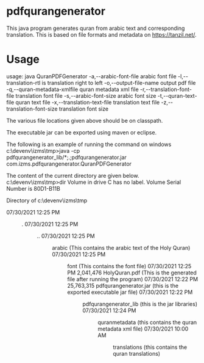 # pdfqurangenerator
This java program generates quran from arabic text and corresponding translation. This is based on file formats and metadata on https://tanzil.net/.

# Usage
usage: java QuranPDFGenerator
 -a,--arabic-font-file <arg>         arabic font file
 -l,--translation-rtl <arg>          is translation right to left
 -o,--output-file-name <arg>         output pdf file
 -q,--quran-metadata-xmlfile <arg>   quran metadata xml file
 -r,--translation-font-file <arg>    translation font file
 -s,--arabic-font-size <arg>         arabic font size
 -t,--quran-text-file <arg>          quran text file
 -x,--translation-text-file <arg>    translation text file
 -z,--translation-font-size <arg>    translation font size
 
 The various file locations given above should be on classpath.
 
 The executable jar can be exported using maven or eclipse.
 
The following is an example of running the command on windows
c:\devenv\izms\tmp>java -cp pdfqurangenerator_lib/*;.;pdfqurangenerator.jar com.izms.pdfqurangenerator.QuranPDFGenerator

The content of the current directory are given below. 
c:\devenv\izms\tmp>dir
 Volume in drive C has no label.
 Volume Serial Number is 80D1-B11B

 Directory of c:\devenv\izms\tmp

07/30/2021  12:25 PM    <DIR>          .
07/30/2021  12:25 PM    <DIR>          ..
07/30/2021  12:25 PM    <DIR>          arabic (This contains the arabic text of the Holy Quran)
07/30/2021  12:25 PM    <DIR>          font (This contains the font file)
07/30/2021  12:25 PM         2,041,476 HolyQuran.pdf (This is the generated file after running the program)
07/30/2021  12:22 PM        25,763,315 pdfqurangenerator.jar (this is the exported executable jar file)
07/30/2021  12:22 PM    <DIR>          pdfqurangenerator_lib (this is the jar libraries)
07/30/2021  12:24 PM    <DIR>          quranmetadata (this contains the quran metadata xml file)
07/30/2021  10:00 AM    <DIR>          translations (this contains the quran translations)


               